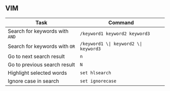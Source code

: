 ## VIM

| Task                           | Command                               |
|--------------------------------|---------------------------------------|
| Search for keywords with `AND` | `/keyword1 keyword2 keyword3`         |
| Search for keywords with `OR`  | `/keyword1 \\| keyword2 \\| keyword3` |
| Go to next search result       | `n`                                   |
| Go to previous search result   | `N`                                   |
| Highlight selected words       | `set hlsearch`                        |
| Ignore case in search          | `set ignorecase`                      |